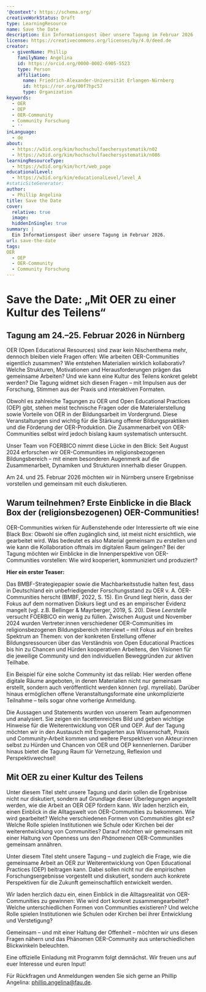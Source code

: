 ```yaml
---
'@context': https://schema.org/
creativeWorkStatus: Draft
type: LearningResource
name: Save the Date
description: Ein Informationspost über unsere Tagung im Februar 2026
license: https://creativecommons.org/licenses/by/4.0/deed.de
creator:
  - givenName: Phillip
    familyName: Angelina
    id: https://orcid.org/0000-0002-6905-5523
    type: Person
    affiliation:
      name: Friedrich-Alexander-Universität Erlangen-Nürnberg
      id: https://ror.org/00f7hpc57
      type: Organization
keywords:
  - OER
  - OEP
  - OER-Community
  - Community Forschung
  - ''
inLanguage:
  - de
about:
  - https://w3id.org/kim/hochschulfaechersystematik/n02
  - https://w3id.org/kim/hochschulfaechersystematik/n086
learningResourceType:
  - https://w3id.org/kim/hcrt/web_page
educationalLevel:
  - https://w3id.org/kim/educationalLevel/level_A
#staticSiteGenerator:
author:
  - Phillip Angelina
title: Save the Date
cover:
  relative: true
  image: 
  hiddenInSingle: true
summary: |
  Ein Informationspost über unsere Tagung im Februar 2026.
url: save-the-date
tags:
OER
  - OEP
  - OER-Community
  - Community Forschung
---
```


# Save the Date: „Mit OER zu einer Kultur des Teilens“
## Tagung am 24.–25. Februar 2026 in Nürnberg

OER (Open Educational Resources) sind zwar kein Nischenthema mehr, dennoch bleiben viele Fragen offen: Wie arbeiten OER-Communities eigentlich zusammen? Wie entstehen Materialien wirklich kollaborativ? Welche Strukturen, Motivationen und Herausforderungen prägen das gemeinsame Arbeiten? Und wie kann eine Kultur des Teilens konkret gelebt werden? Die Tagung widmet sich diesen Fragen – mit Impulsen aus der Forschung, Stimmen aus der Praxis und interaktiven Formaten.

Obwohl es zahlreiche Tagungen zu OER und Open Educational Practices (OEP) gibt, stehen meist technische Fragen oder die Materialerstellung sowie Vorteile von OER in der Bildungsarbeit im Vordergrund. Diese Veranstaltungen sind wichtig für die Stärkung offener Bildungspraktiken und die Förderung der OER-Produktion. Die Zusammenarbeit von OER-Communities selbst wird jedoch bislang kaum systematisch untersucht.

Unser Team von FOERBICO nimmt diese Lücke in den Blick: Seit August 2024 erforschen wir OER-Communities im religionsbezogenen Bildungsbereich – mit einem besonderen Augenmerk auf die Zusammenarbeit, Dynamiken und Strukturen innerhalb dieser Gruppen.

Am 24. und 25. Februar 2026 möchten wir in Nürnberg unsere Ergebnisse vorstellen und gemeinsam mit euch diskutieren.

## Warum teilnehmen? Erste Einblicke in die Black Box der (religionsbezogenen) OER-Communities!

OER-Communities wirken für Außenstehende oder Interessierte oft wie eine Black Box: Obwohl sie offen zugänglich sind, ist meist nicht ersichtlich, wie gearbeitet wird. Was bedeutet es also Material gemeinsam zu erstellen und wie kann die Kollaboration oftmals im digitalen Raum gelingen? Bei der Tagung möchten wir Einblicke in die Innenperspektive von OER-Communities vorstellen: Wie wird kooperiert, kommuniziert und produziert?

**Hier ein erster Teaser:**

Das BMBF-Strategiepapier sowie die Machbarkeitsstudie halten fest, dass in Deutschland ein unbefriedigender Forschungsstand zu OER v. A. OER-Communities herscht (BMBF, 2022, S. 15). Ein Grund liegt hierin, dass der Fokus auf dem normativen Diskurs liegt und es an empirischer Evidenz mangelt (vgl. z.B. Bellinger & Mayrberger, 2019, S. 20). Diese *Leerstelle* versucht FOERBICO ein wenig zu füllen. Zwischen August und November 2024 wurden Vertreter:innen verschiedener OER-Communities im religionsbezogenen Bildungsbereich interviewt – mit Fokus auf ein breites Spektrum an Themen: von der konkreten Erstellung offener Bildungsressourcen über das Verständnis von Open Educational Practices bis hin zu Chancen und Hürden kooperativen Arbeitens, den Visionen für die jeweilige Community und den individuellen Beweggründen zur aktiven Teilhabe.

Ein Beispiel für eine solche Community ist das relilab: Hier werden offene digitale Räume angeboten, in denen Materialien nicht nur gemeinsam erstellt, sondern auch veröffentlicht werden können (vgl. myrelilab). Darüber hinaus ermöglichen offene Veranstaltungsformate eine unkomplizierte Teilnahme – teils sogar ohne vorherige Anmeldung.

Die Aussagen und Statements wurden von unserem Team aufgenommen und analysiert. Sie zeigen ein facettenreiches Bild und geben wichtige Hinweise für die Weiterentwicklung von OER und OEP. Auf der Tagung möchten wir in den Austausch mit Engagierten aus Wissenschaft, Praxis und Community-Arbeit kommen und weitere Perspektiven von Akteur:innen selbst zu Hürden und Chancen von OER und OEP kennenlernen. Darüber hinaus bietet die Tagung Raum für Vernetzung, Reflexion und Perspektivwechsel!


## Mit OER zu einer Kultur des Teilens

Unter diesem Titel steht unsere Tagung und darin sollen die Ergebnisse nicht nur diskutiert, sondern auf Grundlage dieser Überlegungen angestellt werden, wie die Arbeit an OER OEP fördern kann.
Wir laden herzlich ein, einen Einblick in die Alltagswelt von OER-Communities zu bekommen. Wie wird gearbeitet? Welche verschiedenen Formen von Communities gibt es? Welche Rolle spielen Institutionen wie Schule oder Kirchen bei der weiterentwicklung von Communities? Darauf möchten wir gemeinsam mit einer Haltung von Openness uns den *Phänomenen* OER-Communities gemeinsam annähren. 

Unter diesem Titel steht unsere Tagung – und zugleich die Frage, wie die gemeinsame Arbeit an OER zur Weiterentwicklung von Open Educational Practices (OEP) beitragen kann. Dabei sollen nicht nur die empirischen Forschungsergebnisse vorgestellt und diskutiert, sondern auch konkrete Perspektiven für die Zukunft gemeinschaftlich entwickelt werden.

Wir laden herzlich dazu ein, einen Einblick in die Alltagsrealität von OER-Communities zu gewinnen:
Wie wird dort konkret zusammengearbeitet? Welche unterschiedlichen Formen von Communities existieren? Und welche Rolle spielen Institutionen wie Schulen oder Kirchen bei ihrer Entwicklung und Verstetigung?

Gemeinsam – und mit einer Haltung der Offenheit – möchten wir uns diesen Fragen nähern und das Phänomen OER-Community aus unterschiedlichen Blickwinkeln beleuchten.

Eine offizielle Einladung mit Programm folgt demnächst. Wir freuen uns auf euer Interesse und euren Input!

Für Rückfragen und Anmeldungen wenden Sie sich gerne an Phillip Angelina: phillip.angelina@fau.de. 
